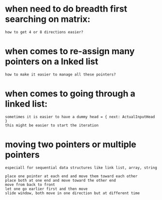 # when need to do breadth first searching on matrix:
    how to get 4 or 8 directions easier?

# when comes to re-assign many pointers on a lnked list
    how to make it easier to manage all these pointers?

# when comes to going through a linked list:
    sometimes it is easier to have a dummy head = { next: ActualInputHead }
    this might be easier to start the iteration

# moving two pointers or multiple pointers
    especiall for sequential data structures like link list, array, string

    place one pointer at each end and move them toward each other
    place both at one end and move toward the other end
    move from back to front
    let one go earlier first and then move
    slide window, both move in one direction but at different time